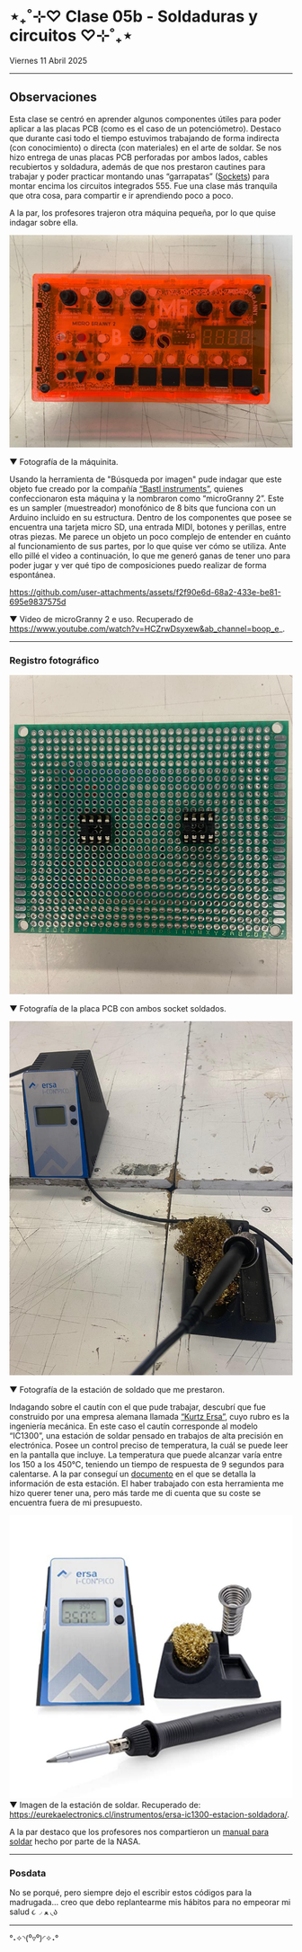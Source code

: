 # ⋆₊˚⊹♡ Clase 05b - Soldaduras y circuitos ♡⊹˚₊⋆

Viernes 11 Abril 2025

***

## Observaciones

Esta clase se centró en aprender algunos componentes útiles para poder aplicar a las placas PCB (como es el caso de un potenciómetro). Destaco que durante casi todo el tiempo estuvimos trabajando de forma indirecta (con conocimiento) o directa (con materiales) en el arte de soldar. Se nos hizo entrega de unas placas PCB perforadas por ambos lados, cables recubiertos y soldadura, además de que nos prestaron cautines para trabajar y poder practicar montando unas “garrapatas” ([Sockets](https://afel.cl/products/kit-66-sockets-para-circuitos-integrados)) para montar encima los circuitos integrados 555. Fue una clase más tranquila que otra cosa, para compartir e ir aprendiendo poco a poco.

A la par, los profesores trajeron otra máquina pequeña, por lo que quise indagar sobre ella.

![alt-text](./archivos/001.jpeg)

▼ Fotografía de la máquinita.

Usando la herramienta de "Búsqueda por imagen" pude indagar que este objeto fue creado por la compañía [“Bastl instruments”](https://bastl-instruments.com/), quienes confeccionaron esta máquina y la nombraron como “microGranny 2”. Este es un sampler (muestreador) monofónico de 8 bits que funciona con un Arduino incluido en su estructura. Dentro de los componentes que posee se encuentra una tarjeta micro SD, una entrada MIDI, botones y perillas, entre otras piezas.
Me parece un objeto un poco complejo de entender en cuánto al funcionamiento de sus partes, por lo que quise ver cómo se utiliza. Ante ello pillé el video a continuación, lo que me generó ganas de tener uno para poder jugar y ver qué tipo de composiciones puedo realizar de forma espontánea. 


<https://github.com/user-attachments/assets/f2f90e6d-68a2-433e-be81-695e9837575d>

▼ Video de microGranny 2 e uso. Recuperado de https://www.youtube.com/watch?v=HCZrwDsyxew&ab_channel=boop_e_.


***

### Registro fotográfico

![alt-text](./archivos/002.jpeg)

▼ Fotografía de la placa PCB con ambos socket soldados.

![alt-text](./archivos/003.jpeg)

▼ Fotografía de la estación de soldado que me prestaron.

Indagando sobre el cautín con el que pude trabajar, descubrí que fue construido por una empresa alemana llamada [“Kurtz Ersa”]( https://kurtzersa.com/es/), cuyo rubro es la ingeniería mecánica. En este caso el cautín corresponde al modelo “IC1300”, una estación de soldar pensado en trabajos de alta precisión en electrónica. Posee un control preciso de temperatura, la cuál se puede leer en la pantalla que incluye. La temperatura que puede alcanzar varía entre los 150 a los 450°C, teniendo un tiempo de respuesta de 9 segundos para calentarse. A la par conseguí un [documento](./archivos/ERSA-DATA-SHEET.pdf) en el que se detalla la información de esta estación.  El haber trabajado con esta herramienta me hizo querer tener una, pero más tarde me di cuenta que su coste se encuentra fuera de mi presupuesto.

![alt-text](./archivos/004.jpg)
▼ Imagen de la estación de soldar. Recuperado de: https://eurekaelectronics.cl/instrumentos/ersa-ic1300-estacion-soldadora/.

A la par destaco que los profesores nos compartieron un [manual para soldar](./archivos/nasa_soldar.pdf) hecho por parte de la NASA.


***

### Posdata

No se porqué, pero siempre dejo el escribir estos códigos para la madrugada... creo que debo replantearme mis hábitos para no empeorar mi salud ૮◞ ﻌ ◟ა

***

°˖✧◝(⁰▿⁰)◜✧˖°
